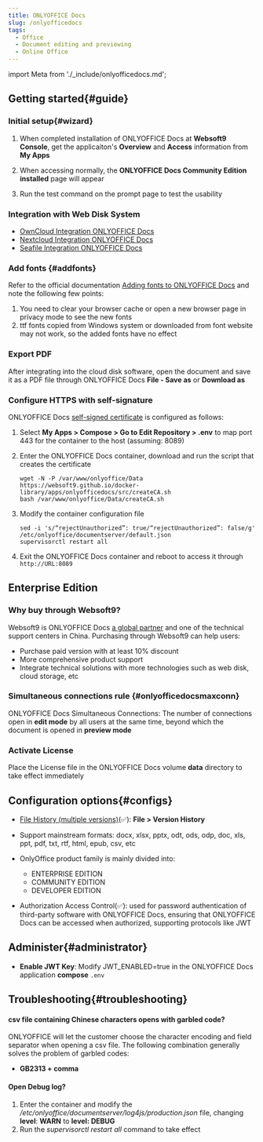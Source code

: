 ```yaml
---
title: ONLYOFFICE Docs
slug: /onlyofficedocs
tags:
  - Office
  - Document editing and previewing
  - Online Office
---
```


import Meta from './_include/onlyofficedocs.md';

<Meta name="meta" />

## Getting started{#guide}

### Initial setup{#wizard}

1. When completed installation of ONLYOFFICE Docs at **Websoft9 Console**, get the applicaiton's **Overview** and **Access** information from **My Apps**  

2. When accessing normally, the **ONLYOFFICE Docs Community Edition installed** page will appear

3. Run the test command on the prompt page to test the usability

### Integration with Web Disk System

* [OwnCloud Integration ONLYOFFICE Docs](./owncloud#onlyoffice)
* [Nextcloud Integration ONLYOFFICE Docs](./nextcloud#onlyoffice)
* [Seafile Integration ONLYOFFICE Docs](./seafile#onlyoffice)

### Add fonts {#addfonts}

Refer to the official documentation [Adding fonts to ONLYOFFICE Docs](https://helpcenter.onlyoffice.com/installation/docs-community-install-fonts-linux.aspx) and note the following few points:

1. You need to clear your browser cache or open a new browser page in privacy mode to see the new fonts
2. ttf fonts copied from Windows system or downloaded from font website may not work, so the added fonts have no effect

### Export PDF

After integrating into the cloud disk software, open the document and save it as a PDF file through ONLYOFFICE Docs **File - Save as** or **Download as**

### Configure HTTPS with self-signature

ONLYOFFICE Docs [self-signed certificate](https://helpcenter.onlyoffice.com/installation/docs-community-install-docker.aspx) is configured as follows:

1. Select **My Apps > Compose > Go to Edit Repository > .env** to map port 443 for the container to the host (assuming: 8089)

2. Enter the ONLYOFFICE Docs container, download and run the script that creates the certificate
   ```
   wget -N -P /var/www/onlyoffice/Data https://websoft9.github.io/docker-library/apps/onlyofficedocs/src/createCA.sh
   bash /var/www/onlyoffice/Data/createCA.sh
   ```
3. Modify the container configuration file
   ```
   sed -i 's/“rejectUnauthorized”: true/“rejectUnauthorized”: false/g' /etc/onlyoffice/documentserver/default.json
   supervisorctl restart all
   ```
4. Exit the ONLYOFFICE Docs container and reboot to access it through `http://URL:8089`

## Enterprise Edition

### Why buy through Websoft9?

Websoft9 is ONLYOFFICE Docs [a global partner](https://www.onlyoffice.com/search.aspx?search=websoft9) and one of the technical support centers in China. Purchasing through Websoft9 can help users:

- Purchase paid version with at least 10% discount
- More comprehensive product support
- Integrate technical solutions with more technologies such as web disk, cloud storage, etc 

### Simultaneous connections rule {#onlyofficedocsmaxconn}

ONLYOFFICE Docs Simultaneous Connections: The number of connections open in **edit mode** by all users at the same time, beyond which the document is opened in **preview mode**

### Activate License

Place the License file in the ONLYOFFICE Docs volume **data** directory to take effect immediately

## Configuration options{#configs}

 - [File History (multiple versions)](https://helpcenter.onlyoffice.com/onlyoffice-editors/onlyoffice-document-editor/HelpfulHints/VersionHistory.aspx)(✅): **File > Version History**

 - Support mainstream formats: docx, xlsx, pptx, odt, ods, odp, doc, xls, ppt, pdf, txt, rtf, html, epub, csv, etc

 - OnlyOffice product family is mainly divided into:

    * ENTERPRISE EDITION
    * COMMUNITY EDITION
    * DEVELOPER EDITION

- Authorization Access Control(✅): used for password authentication of third-party software with ONLYOFFICE Docs, ensuring that ONLYOFFICE Docs can be accessed when authorized, supporting protocols like JWT

## Administer{#administrator}

- **Enable JWT Key**: Modify JWT_ENABLED=true in the ONLYOFFICE Docs application **compose** `.env` 

## Troubleshooting{#troubleshooting}

#### csv file containing Chinese characters opens with garbled code?

ONLYOFFICE will let the customer choose the character encoding and field separator when opening a csv file. The following combination generally solves the problem of garbled codes:  

- **GB2313 + comma**  

#### Open Debug log? 

1. Enter the container and modify the */etc/onlyoffice/documentserver/log4js/production.json* file, changing **level**: **WARN** to **level: DEBUG**
2. Run the *supervisorctl restart all* command to take effect 

